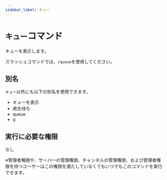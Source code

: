 ```yaml
---
sidebar_label: キュー
---
```

# `キュー`コマンド
キューを表示します。

スラッシュコマンドでは、`/queue`を使用してください。

## 別名
`キュー`以外にも以下の別名を使用できます。

- キューを表示
- 再生待ち
- queue
- q




## 実行に必要な権限
なし

※管理者権限や、サーバーの管理権限、チャンネルの管理権限、および管理者権限を持つユーザーはこの権限を満たしていなくてもいつでもこのコマンドを実行できます。
  

